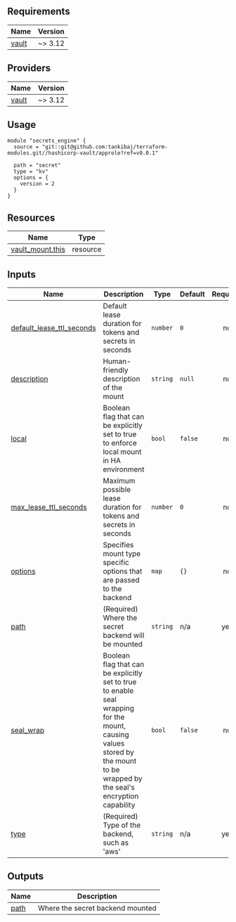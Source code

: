 ## Requirements

| Name | Version |
|------|---------|
| <a name="requirement_vault"></a> [vault](#requirement\_vault) | ~> 3.12 |

## Providers

| Name | Version |
|------|---------|
| <a name="provider_vault"></a> [vault](#provider\_vault) | ~> 3.12 |

## Usage

```hcl
module "secrets_engine" {
  source = "git::git@github.com:tankibaj/terraform-modules.git//hashicorp-vault/approle?ref=v0.0.1"

  path = "secret"
  type = "kv"
  options = {
    version = 2
  }
}
```

## Resources

| Name | Type |
|------|------|
| [vault_mount.this](https://registry.terraform.io/providers/hashicorp/vault/latest/docs/resources/mount) | resource |

## Inputs

| Name | Description | Type | Default | Required |
|------|-------------|------|---------|:--------:|
| <a name="input_default_lease_ttl_seconds"></a> [default\_lease\_ttl\_seconds](#input\_default\_lease\_ttl\_seconds) | Default lease duration for tokens and secrets in seconds | `number` | `0` | no |
| <a name="input_description"></a> [description](#input\_description) | Human-friendly description of the mount | `string` | `null` | no |
| <a name="input_local"></a> [local](#input\_local) | Boolean flag that can be explicitly set to true to enforce local mount in HA environment | `bool` | `false` | no |
| <a name="input_max_lease_ttl_seconds"></a> [max\_lease\_ttl\_seconds](#input\_max\_lease\_ttl\_seconds) | Maximum possible lease duration for tokens and secrets in seconds | `number` | `0` | no |
| <a name="input_options"></a> [options](#input\_options) | Specifies mount type specific options that are passed to the backend | `map` | `{}` | no |
| <a name="input_path"></a> [path](#input\_path) | (Required) Where the secret backend will be mounted | `string` | n/a | yes |
| <a name="input_seal_wrap"></a> [seal\_wrap](#input\_seal\_wrap) | Boolean flag that can be explicitly set to true to enable seal wrapping for the mount, causing values stored by the mount to be wrapped by the seal's encryption capability | `bool` | `false` | no |
| <a name="input_type"></a> [type](#input\_type) | (Required) Type of the backend, such as 'aws' | `string` | n/a | yes |

## Outputs

| Name | Description |
|------|-------------|
| <a name="output_path"></a> [path](#output\_path) | Where the secret backend mounted |
